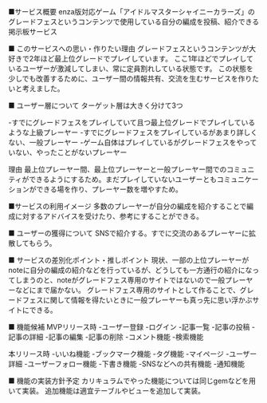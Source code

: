 ■サービス概要
enza版対応ゲーム「アイドルマスターシャイニーカラーズ」のグレードフェスというコンテンツで使用している自分の編成を投稿、紹介できる掲示板サービス

■ このサービスへの思い・作りたい理由
グレードフェスというコンテンツが大好きで2年ほど最上位グレードでプレイしています。
ここ1年ほどでプレイしているユーザーが激減してしまい、常に定員割れしている状態です。
この状態を少しでも改善するために、ユーザー間の情報共有、交流を生むサービスを作りたいと考えました。

■ ユーザー層について
ターゲット層は大きく分けて3つ

-すでにグレードフェスをプレイしていて且つ最上位グレードでプレイしているような上級プレーヤー
-すでにグレードフェスをプレイしているがあまり詳しくない、一般プレーヤー
-ゲーム自体はプレイしているがグレードフェスをやっていない、やったことがないプレーヤー

理由
最上位プレーヤー間、最上位プレーヤーと一般プレーヤー間でのコミュニティができるようにするため。まだプレイしていないユーザーともコミュニケーションができる場を作り、プレーヤー数を増やすため。

■サービスの利用イメージ
多数のプレーヤーが自分の編成を紹介することで編成に対するアドバイスを受けたり、参考にすることができる。

■ ユーザーの獲得について
SNSで紹介する。すでに交流のあるプレーヤーに拡散してもらう。

■ サービスの差別化ポイント・推しポイント
現状、一部の上位プレーヤーがnoteに自分の編成の紹介などを行っているが、どうしても一方通行の紹介になってしまうのと、noteがグレードフェス専用のサイトではないので一般プレーヤーなどにまで届かない。
グレードフェス専用のサイトとして作ることで、グレードフェスに関して情報を得たいときに一般プレーヤーも真っ先に思い浮かぶサイトにできる。

■ 機能候補
MVPリリース時
-ユーザー登録
-ログイン
-記事一覧
-記事の投稿
-記事の詳細
-記事の編集
-記事の削除
-コメント機能
-検索機能

本リリース時
-いいね機能
-ブックマーク機能
-タグ機能
-マイページ
-ユーザー詳細
-ユーザーフォロー機能
-下書き機能
-SNSなどへの共有機能
-通知機能

■ 機能の実装方針予定
カリキュラムでやった機能については同じgemなどを用いて実装。
追加機能は適宜テーブルやビューを追加して実装。